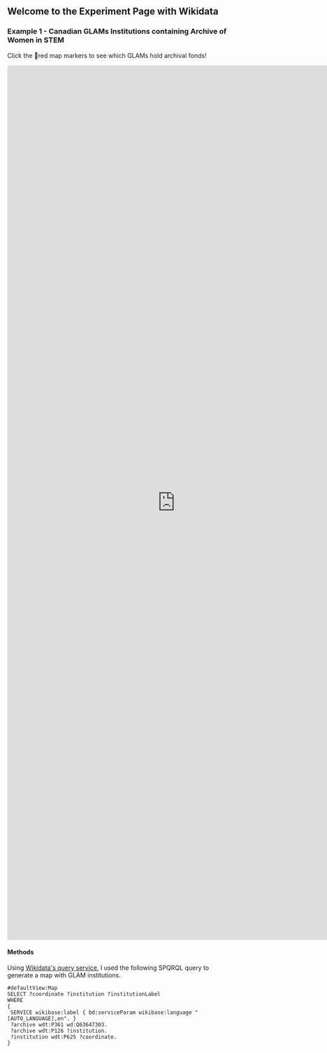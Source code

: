 ## Welcome to the Experiment Page with Wikidata

### Example 1 - Canadian GLAMs Institutions containing Archive of Women in STEM

Click the 🔴red map markers to see which GLAMs hold archival fonds!

<iframe style="width: 80vw; height: 50vh; border: none;" src="https://query.wikidata.org/embed.html#%23defaultView%3AMap%0ASELECT%20%3Fcoordinate%20%3Finstitution%20%3Finstitution_label%0AWHERE%20%0A%7B%0A%20SERVICE%20wikibase%3Alabel%20%7B%20bd%3AserviceParam%20wikibase%3Alanguage%20%22%5BAUTO_LANGUAGE%5D%2Cen%22.%20%7D%0A%20%3Farchive%20wdt%3AP361%20wd%3AQ63647303.%0A%20%3Farchive%20wdt%3AP126%20%3Finstitution.%0A%20%3Finstitution%20wdt%3AP625%20%3Fcoordinate.%0A%7D" referrerpolicy="origin" sandbox="allow-scripts allow-same-origin allow-popups"></iframe>

#### Methods
Using [Wikidata's query service](https://query.wikidata.org/), I used the following SPQRQL query to generate a map with GLAM institutions.
```
#defaultView:Map
SELECT ?coordinate ?institution ?institutionLabel
WHERE
{
 SERVICE wikibase:label { bd:serviceParam wikibase:language "[AUTO_LANGUAGE],en". }
 ?archive wdt:P361 wd:Q63647303.
 ?archive wdt:P126 ?institution.
 ?institution wdt:P625 ?coordinate.
}
```
